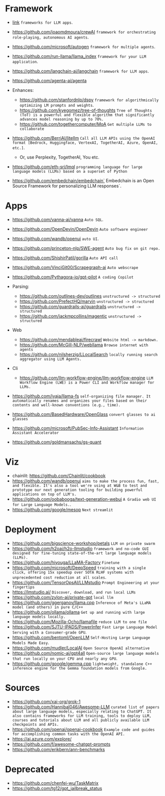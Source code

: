 
# Framework
* [link](https://github.com/deepset-ai/haystack) `frameworks for LLM apps`.
* https://github.com/joaomdmoura/crewAI `framework for orchestrating role-playing, autonomous AI agents`.
* https://github.com/microsoft/autogen `framework for multiple agents`.
* https://github.com/run-llama/llama_index `framework for your LLM application`.
* https://github.com/langchain-ai/langchain `framework for LLM apps`.
* https://github.com/agenta-ai/agenta

* Enhances:
    * https://github.com/stanfordnlp/dspy `framework for algorithmically optimizing LM prompts and weights`.
    * https://github.com/kyegomez/tree-of-thoughts `Tree of Thoughts (ToT) is a powerful and flexible algorithm that significantly advances model reasoning by up to 70%.`
    * https://github.com/togethercomputer/MoA `Get multiple LLMs to collaborate`

* https://github.com/BerriAI/litellm  `Call all LLM APIs using the OpenAI format [Bedrock, Huggingface, VertexAI, TogetherAI, Azure, OpenAI, etc.]`.
    * Or, use Perplexity, TogetherAI, You etc.
* https://github.com/eth-sri/lmql `programming language for large language models (LLMs) based on a superset of Python`
* https://github.com/embedchain/embedchain` Embedchain is an Open Source Framework for personalizing LLM responses`.


# Apps

* https://github.com/vanna-ai/vanna `Auto SQL`.
* https://github.com/OpenDevin/OpenDevin `Auto software engineer`
* https://github.com/wandb/openui `auto UI`.
* https://github.com/princeton-nlp/SWE-agent `Auto bug fix on git repo.`
* https://github.com/ShishirPatil/gorilla `Auto API call`
* https://github.com/VinciGit00/Scrapegraph-ai `Auto webscrape`
* https://github.com/Pythagora-io/gpt-pilot `A coding Copilot`

* Parsing:
    * https://github.com/outlines-dev/outlines `unstructured -> structured`
    * https://github.com/PrefectHQ/marvin `unstructured -> structured`
    * https://github.com/guardrails-ai/guardrails `unstructured -> structured`
    * https://github.com/jackmpcollins/magentic `unstructured -> structured`

* Web
    * https://github.com/mendableai/firecrawl `Website html -> markdown.`
    * https://github.com/McGill-NLP/webllama `Browse internet with agents`
    * https://github.com/nilsherzig/LLocalSearch `locally running search aggregator using LLM Agents.`

* Cli
    * https://github.com/llm-workflow-engine/llm-workflow-engine `LLM Workflow Engine (LWE) is a Power CLI and Workflow manager for LLMs.`

* https://github.com/iyaja/llama-fs `self-organizing file manager. It automatically renames and organizes your files based on their contents and well-known conventions (e.g., time).`

* https://github.com/BasedHardware/OpenGlass `convert glasses to ai glasses`
* https://github.com/microsoft/PubSec-Info-Assistant `Information Assistant Accelerator`
* https://github.com/goldmansachs/gs-quant


# Viz
* chainlit: https://github.com/Chainlit/cookbook
* https://github.com/wandb/openui `aims to make the process fun, fast, and flexible. It's also a tool we're using at W&B to test and prototype our next generation tooling for building powerful applications on top of LLM's.`
* https://github.com/oobabooga/text-generation-webui `A Gradio web UI for Large Language Models.`.
* https://github.com/google/mesop `Next streamlit`

# Deployment
* https://github.com/bigscience-workshop/petals `LLM on private swarm`
* https://github.com/h2oai/h2o-llmstudio `framework and no-code GUI designed for fine-tuning state-of-the-art large language models (LLMs).`
* https://github.com/hiyouga/LLaMA-Factory `Finetune`
* https://github.com/microsoft/DeepSpeed `training with a single click, offering 15x speedup over SOTA RLHF systems with unprecedented cost reduction at all scales`.
* https://github.com/TensorOpsAI/LLMstudio  `Prompt Engineering at your fingertips`
* https://lmstudio.ai/ `Discover, download, and run local LLMs`
* https://github.com/zylon-ai/private-gpt `local llm`
* https://github.com/ggerganov/llama.cpp `Inference of Meta's LLaMA model (and others) in pure C/C++`
* https://github.com/ollama/ollama `Get up and running with large language models locally.`
* https://github.com/Mozilla-Ocho/llamafile `reduce LLM to one file`
* https://github.com/SJTU-IPADS/PowerInfer `Fast Large Language Model Serving with a Consumer-grade GPU`.
* https://github.com/bentoml/OpenLLM `Self-Hosting Large Language Models Made Easy`.
* https://github.com/mudler/LocalAI `Open Source OpenAI alternative`
* https://github.com/nomic-ai/gpt4all `Open-source large language models that run locally on your CPU and nearly any GPU`.
* https://github.com/google/gemma.cpp `lightweight, standalone C++ inference engine for the Gemma foundation models from Google.`

# Sources
* https://github.com/xai-org/grok-1
* https://github.com/Hannibal046/Awesome-LLM `curated list of papers about large language models, especially relating to ChatGPT. It also contains frameworks for LLM training, tools to deploy LLM, courses and tutorials about LLM and all publicly available LLM checkpoints and APIs.`
* https://github.com/openai/openai-cookbook `Example code and guides for accomplishing common tasks with the OpenAI API.`
* https://ai.azure.com/explore/
* https://github.com/f/awesome-chatgpt-prompts
* https://github.com/erikbern/ann-benchmarks


# Deprecated
* https://github.com/chenfei-wu/TaskMatrix
* https://github.com/tg12/gpt_jailbreak_status
